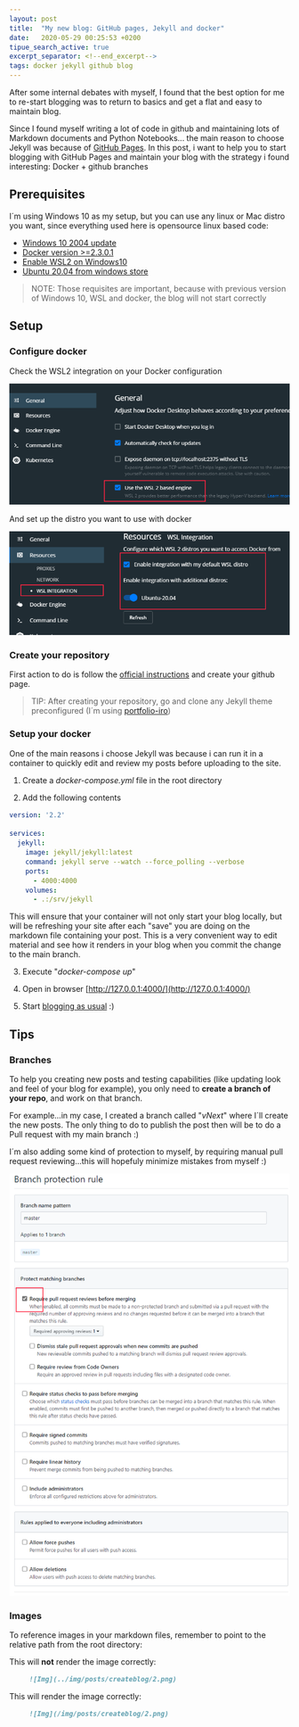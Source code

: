 ```yaml
---
layout: post
title:  "My new blog: GitHub pages, Jekyll and docker"
date:   2020-05-29 00:25:53 +0200
tipue_search_active: true
excerpt_separator: <!--end_excerpt-->
tags: docker jekyll github blog
---
```


After some internal debates with myself, I found that the best option for me to re-start blogging was to return to basics and get a flat and easy to maintain blog. 

Since I found myself writing a lot of code in github and maintaining lots of Markdown documents and Python Notebooks... the main reason to choose Jekyll was because of [GitHub Pages](https://pages.github.com/). In this post, i want to help you to start blogging with GitHub Pages and maintain your blog with the strategy i found interesting: Docker + github branches

## Prerequisites

I´m using Windows 10 as my setup, but you can use any linux or Mac distro you want, since everything used here is opensource linux based code:

- [Windows 10 2004 update](https://blogs.windows.com/windowsexperience/2020/05/27/how-to-get-the-windows-10-may-2020-update/)
- [Docker version >=2.3.0.1](https://www.docker.com/products/docker-desktop)
- [Enable WSL2 on Windows10](https://docs.microsoft.com/en-us/windows/wsl/install-win10)
- [Ubuntu 20.04 from windows store](https://www.microsoft.com/en-us/p/ubuntu-2004-lts/9n6svws3rx71?activetab=pivot:overviewtab)

>NOTE: Those requisites are important, because with previous version of Windows 10, WSL and docker, the blog will not start correctly

<!--end_excerpt-->

## Setup

### Configure docker

Check the WSL2 integration on your Docker configuration

![Use WSL 2 engine](/img/posts/createblog/1.png)

And set up the distro you want to use with docker

![Enable Ubuntu-20.04 integration](/img/posts/createblog/2.png)

### Create your repository

First action to do is follow the [official instructions](https://guides.github.com/features/pages/) and create your github page.

>TIP: After creating your repository, go and clone any Jekyll theme preconfigured (I´m using [portfolio-iro](https://github.com/rohanchandra/type-theme/))

### Setup your docker

One of the main reasons i choose Jekyll was because i can run it in a container to quickly edit and review my posts before uploading to the site.

1) Create a _docker-compose.yml_ file in the root directory

2) Add the following contents

```yml
version: '2.2'

services:
  jekyll:
    image: jekyll/jekyll:latest
    command: jekyll serve --watch --force_polling --verbose
    ports:
      - 4000:4000
    volumes:
      - .:/srv/jekyll
```

This will ensure that your container will not only start your blog locally, but will be refreshing your site after each "save" you are doing on the markdown file containing your post. This is a very convenient way to edit material and see how it renders in your blog when you commit the change to the main branch.

3) Execute "_docker-compose up_" 

4) Open in browser [http://127.0.0.1:4000/](http://127.0.0.1:4000/)

5) Start [blogging as usual](https://jekyllrb.com/docs/step-by-step/08-blogging/) :) 


## Tips

### Branches

To help you creating new posts and testing capabilities (like updating look and feel of your blog for example), you only need to **create a branch of your repo**, and work on that branch. 

For example...in my case, I created a branch called "_vNext_" where I´ll create the new posts. The only thing to do to publish the post then will be to do a Pull request with my main branch :)

I´m also adding some kind of protection to myself, by requiring manual pull request reviewing...this will hopefuly minimize  mistakes from myself :)

![require pull request reviews](/img/posts/createblog/3.png)

### Images

To reference images in your markdown files, remember to point to the relative path from the root directory:

This will **not** render the image correctly:

```markdown
     ![Img](../img/posts/createblog/2.png)
```

This will render the image correctly:
```markdown
     ![Img](/img/posts/createblog/2.png)
```